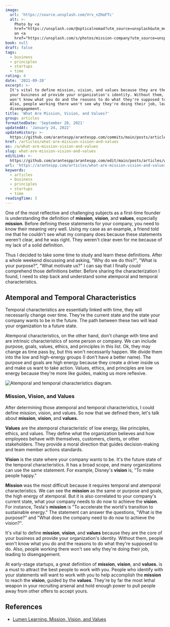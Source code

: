 ```yaml
---
image:
  url: 'https://source.unsplash.com/Vrv_nZHaFTc'
  alt: >-
    Photo by <a
    href="https://unsplash.com/@opticalnomad?utm_source=unsplash&utm_medium=referral&utm_content=creditCopyText">OpticalNomad</a>
    on <a
    href="https://unsplash.com/s/photos/mission-company?utm_source=unsplash&utm_medium=referral&utm_content=creditCopyText">Unsplash</a>
book: null
draft: false
tags:
  - business
  - principles
  - startups
  - time
rating: 4
date: '2021-09-28'
excerpt: >-
  It's vital to define mission, vision, and values because they are the core of
  your business ad provide your organization's identity. Without them, people
  won't know what you do and the reasons to do what they're supposed to do.
  Also, people working there won't see why they're doing their job, leading to
  disengagement.
title: 'What Are Mission, Vision, and Values?'
group: articles
formattedDate: 'September 28, 2021'
updatedAt: 'January 24, 2022'
updateHistory: >-
  https://github.com/arantespp/arantespp.com/commits/main/posts/articles/what-are-mission-vision-and-values.md
href: /articles/what-are-mission-vision-and-values
as: /a/what-are-mission-vision-and-values
slug: what-are-mission-vision-and-values
editLink: >-
  https://github.com/arantespp/arantespp.com/edit/main/posts/articles/what-are-mission-vision-and-values.md
url: 'https://arantespp.com/articles/what-are-mission-vision-and-values'
keywords:
  - articles
  - business
  - principles
  - startups
  - time
readingTime: 3
---
```


One of the most reflective and challenging subjects as a first-time founder is understanding the definition of **mission**, **vision**, and **values**, especially **mission**. Before defining these statements for your company, you need to know their meaning very well. Using my case as an example, a friend told me that he couldn't see what my company does because these statements weren't clear, and he was right. They weren't clear even for me because of my lack of a solid definition.

Thus I decided to take some time to study and learn these definitions. After a whole weekend discussing and asking, "Why do we do this?", "What is your purpose?", "What motivate us?" I can say that I finally could comprehend those definitions better. Before sharing the characterization I found, I need to step back and understand some atemporal and temporal characteristics.

## Atemporal and Temporal Characteristics

Temporal characteristics are essentially linked with time, they will necessarily change over time. They're the current state and the state your company wants to be in the future. The path between these two will lead your organization to a future state.

Atemporal characteristics, on the other hand, don't change with time and are intrinsic characteristics of some person or company. We can include purpose, goals, values, ethics, and principles in this list. Ok, they may change as time pass by, but this won't necessarily happen. We divide them into the low and high-energy groups (I don't have a better name). The purpose and goals are high energy because they create a driver inside us and make us want to take action. Values, ethics, and principles are low energy because they're more like guides, making us more reflexive.

![Atemporal and temporal characteristics diagram.](/images/articles/what-are-mission-vision-and-values/characteristics.png)

### Mission, Vision, and Values

After determining those atemporal and temporal characteristics, I could define mission, vision, and values. So now that we defined them, let's talk about **mission**, **vision**, and **values.**

**Values** are the atemporal characteristic of low energy, like principles, ethics, and values. They define what the organization believes and how employees behave with themselves, customers, clients, or other stakeholders. They provide a moral direction that guides decision-making and team member actions standards.

**Vision** is the state where your company wants to be. It's the future state of the temporal characteristics. It has a broad scope, and many organizations can use the same statement. For example, Disney's **vision** is, "To make people happy."

**Mission** was the most difficult because it requires temporal and atemporal characteristics. We can see the **mission** as the same or purpose and goals, the high energy of atemporal. But it is also correlated to your company's current state, what your company needs to do now to achieve the **vision**. For instance, Tesla's **mission** is "To accelerate the world's transition to sustainable energy." The statement can answer the questions, "What is the purpose?" and "What does the company need to do now to achieve the vision?".

It's vital to define **mission**, **vision**, and **values** because they are the core of your business ad provide your organization's identity. Without them, people won't know what you do and the reasons to do what they're supposed to do. Also, people working there won't see why they're doing their job, leading to disengagement.

At early-stage startups, a great definition of **mission**, **vision**, and **values.** is a must to attract the best people to work with you. People who identify with your statements will want to work with you to help accomplish the **mission** to reach the **vision**, guided by the **values**. They're by far the most lethal weapon in your recruiting arsenal and hold enough power to pull people away from other offers to accept yours.

## References

- [Lumen Learning. Mission, Vision, and Values](https://courses.lumenlearning.com/wm-principlesofmanagement/chapter/reading-mission-vision-and-values/)
